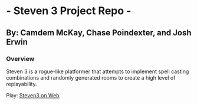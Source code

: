 # - Steven 3 Project Repo -
## By: Camdem McKay, Chase Poindexter, and Josh Erwin
### Overview
  Steven 3 is a rogue-like platformer that attempts to implement spell casting combinations and randomly generated rooms to create a high level of replayability.


Play: [Steven3 on Web](https://tri-quad.net/steven3)
